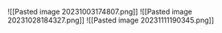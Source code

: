 ![[Pasted image 20231003174807.png]]
![[Pasted image 20231028184327.png]]
![[Pasted image 20231111190345.png]]